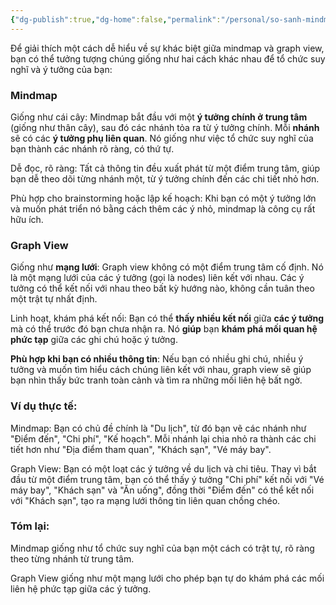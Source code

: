 ```yaml
---
{"dg-publish":true,"dg-home":false,"permalink":"/personal/so-sanh-mindmap-va-graph-view/","dgPassFrontmatter":true,"noteIcon":"","updated":"2025-01-14T12:45:50.078+07:00"}
---
```



Để giải thích một cách dễ hiểu về sự khác biệt giữa mindmap và graph view, bạn có thể tưởng tượng chúng giống như hai cách khác nhau để tổ chức suy nghĩ và ý tưởng của bạn:

### **Mindmap**

Giống như cái cây: Mindmap bắt đầu với một **ý tưởng chính ở** **trung tâm** (giống như thân cây), sau đó các nhánh tỏa ra từ ý tưởng chính. Mỗi **nhánh** sẽ có các **ý tưởng phụ liên quan**. Nó giống như việc tổ chức suy nghĩ của bạn thành các nhánh rõ ràng, có thứ tự.

Dễ đọc, rõ ràng: Tất cả thông tin đều xuất phát từ một điểm trung tâm, giúp bạn dễ theo dõi từng nhánh một, từ ý tưởng chính đến các chi tiết nhỏ hơn.

Phù hợp cho brainstorming hoặc lập kế hoạch: Khi bạn có một ý tưởng lớn và muốn phát triển nó bằng cách thêm các ý nhỏ, mindmap là công cụ rất hữu ích.


### **Graph View**

Giống như **mạng lưới**: Graph view không có một điểm trung tâm cố định. Nó là một mạng lưới của các ý tưởng (gọi là nodes) liên kết với nhau. Các ý tưởng có thể kết nối với nhau theo bất kỳ hướng nào, không cần tuân theo một trật tự nhất định.

Linh hoạt, khám phá kết nối: Bạn có thể **thấy nhiều kết nối** giữa **các ý tưởng** mà có thể trước đó bạn chưa nhận ra. Nó **giúp** bạn **khám phá mối quan hệ phức tạp** giữa các ghi chú hoặc ý tưởng.

**Phù hợp khi bạn có nhiều thông tin**: Nếu bạn có nhiều ghi chú, nhiều ý tưởng và muốn tìm hiểu cách chúng liên kết với nhau, graph view sẽ giúp bạn nhìn thấy bức tranh toàn cảnh và tìm ra những mối liên hệ bất ngờ.


### **Ví dụ thực tế:**

Mindmap: Bạn có chủ đề chính là "Du lịch", từ đó bạn vẽ các nhánh như "Điểm đến", "Chi phí", "Kế hoạch". Mỗi nhánh lại chia nhỏ ra thành các chi tiết hơn như "Địa điểm tham quan", "Khách sạn", "Vé máy bay".

Graph View: Bạn có một loạt các ý tưởng về du lịch và chi tiêu. Thay vì bắt đầu từ một điểm trung tâm, bạn có thể thấy ý tưởng "Chi phí" kết nối với "Vé máy bay", "Khách sạn" và "Ăn uống", đồng thời "Điểm đến" có thể kết nối với "Khách sạn", tạo ra mạng lưới thông tin liên quan chồng chéo.


### **Tóm lại:**

Mindmap giống như tổ chức suy nghĩ của bạn một cách có trật tự, rõ ràng theo từng nhánh từ trung tâm.

Graph View giống như một mạng lưới cho phép bạn tự do khám phá các mối liên hệ phức tạp giữa các ý tưởng.


